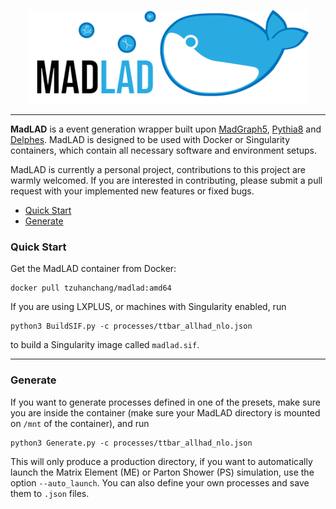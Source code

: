<p align="center">
  <img height="150" src=".github/logo/madlad_logo.png"/>
</p>

--------------------------------------------------------------------------------

**MadLAD** is a event generation wrapper built upon [MadGraph5](https://launchpad.net/mg5amcnlo), [Pythia8](https://pythia.org) and [Delphes](https://github.com/delphes/delphes). MadLAD is designed to be used with Docker or Singularity containers, which contain all necessary software and environment setups.

MadLAD is currently a personal project, contributions to this project are warmly welcomed. If you are interested in contributing, please submit a pull request with your implemented new features or fixed bugs.

- [Quick Start](#quick-start)
- [Generate](#generate)

### Quick Start
Get the MadLAD container from Docker:
```
docker pull tzuhanchang/madlad:amd64
```
If you are using LXPLUS, or machines with Singularity enabled, run
```
python3 BuildSIF.py -c processes/ttbar_allhad_nlo.json
```
to build a Singularity image called ```madlad.sif```.

---

### Generate
If you want to generate processes defined in one of the presets, make sure you are inside the container (make sure your MadLAD directory is mounted on `/mnt` of the container), and run
```
python3 Generate.py -c processes/ttbar_allhad_nlo.json
```
This will only produce a production directory, if you want to automatically launch the Matrix Element (ME) or Parton Shower (PS) simulation, use the option ```--auto_launch```. You can also define your own processes and save them to ```.json``` files.